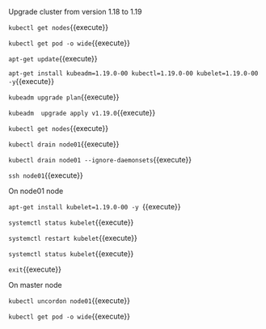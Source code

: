 Upgrade cluster from version 1.18 to 1.19


`kubectl get nodes`{{execute}}

`kubectl get pod -o wide`{{execute}}


`apt-get update`{{execute}}

`apt-get install kubeadm=1.19.0-00 kubectl=1.19.0-00 kubelet=1.19.0-00 -y`{{execute}}


`kubeadm upgrade plan`{{execute}}

`kubeadm  upgrade apply v1.19.0`{{execute}}

`kubectl get nodes`{{execute}}

`kubectl drain node01`{{execute}}

`kubectl drain node01 --ignore-daemonsets`{{execute}}

`ssh node01`{{execute}}

On node01 node

`apt-get install kubelet=1.19.0-00 -y `{{execute}}

`systemctl status kubelet`{{execute}}

`systemctl restart kubelet`{{execute}}

`systemctl status kubelet`{{execute}}

`exit`{{execute}}


On master node

`kubectl uncordon node01`{{execute}}

`kubectl get pod -o wide`{{execute}} 




